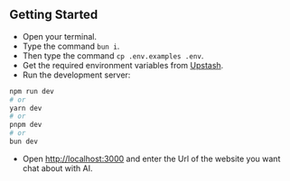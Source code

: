 ## Getting Started

- Open your terminal.
- Type the command `bun i`.
- Then type the command `cp .env.examples .env`.
- Get the required environment variables from [Upstash](https://upstash.com/).
- Run the development server:

```bash
npm run dev
# or
yarn dev
# or
pnpm dev
# or
bun dev
```

- Open [http://localhost:3000](http://localhost:3000) and enter the Url of the website you want chat about with AI.
